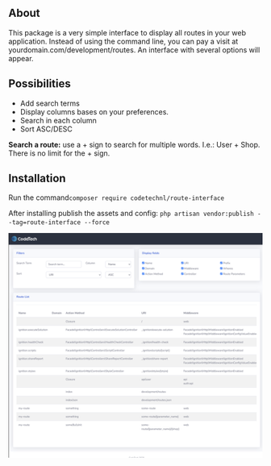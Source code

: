 ## About

This package is a very simple interface to display all routes in your web application. Instead of using the command line, you can pay a visit at yourdomain.com/development/routes. An interface with several options will appear.

## Possibilities
- Add search terms
- Display columns bases on your preferences.
- Search in each column
- Sort ASC/DESC

**Search a route:** use a + sign to search for multiple words. I.e.: User + Shop. There is no limit for the + sign.

## Installation

Run the command`composer require codetechnl/route-interface`

After installing publish the assets and config: `php artisan vendor:publish --tag=route-interface --force`

![Interface Preview](https://raw.githubusercontent.com/CodeTechNL/laravel-route-inferface/main/preview.png "Interface Preview")
